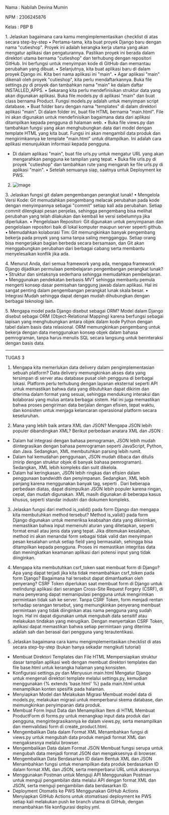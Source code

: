 Nama : Nabilah Devina Mumin

NPM : 2306245876

Kelas : PBP B 

1.⁠ ⁠Jelaskan bagaimana cara kamu mengimplementasikan checklist di atas secara step-by-step
•⁠  ⁠Pertama-tama, kita buat proyek Django baru dengan nama "cutieshop". Proyek ini adalah kerangka kerja utama yang akan mengatur aplikasi dan pengaturannya. Pastikan proyek ini berada dalam direktori utama bernama "cutieshop" dan terhubung dengan repositori GitHub. Ini berfungsi untuk menyimpan kode di GitHub dan memantau perubahan yang dibuat.
•⁠  ⁠Selanjutnya, kita buat aplikasi baru di dalam proyek Django ini. Kita beri nama aplikasi ini "main".
•⁠  ⁠Agar aplikasi "main" dikenali oleh proyek "cutieshop", kita perlu mendaftarkannya. Buka file settings.py di proyek dan tambahkan nama "main" ke dalam daftar INSTALLED_APPS.
•⁠  ⁠Sekarang kita perlu mendefinisikan struktur data yang akan digunakan aplikasi. Buka file models.py di aplikasi "main" dan buat class bernama Product. Fungsi models.py adalah untuk menyimpan script database.
•⁠  ⁠Buat folder baru dengan nama "templates" di dalam direktori aplikasi "main". Di dalam folder ini, buat file HTML bernama "main.html". File ini akan digunakan untuk mendefinisikan bagaimana data dari aplikasi ditampilkan kepada pengguna di halaman web.
•⁠  ⁠Buka file views.py dan tambahkan fungsi yang akan menghubungkan data dari model dengan template HTML yang kita buat. Fungsi ini akan mengambil data produk dan mengirimkannya ke template "main.html" untuk ditampilkan. Ini adalah cara aplikasi menunjukkan informasi kepada pengguna.
-  Di dalam aplikasi "main", buat file urls.py untuk mengatur URL yang akan mengarahkan pengguna ke tampilan yang tepat. 
•⁠  ⁠Buka file urls.py di proyek "cutieshop" dan tambahkan rute yang mengarah ke file urls.py di aplikasi "main".
•⁠  ⁠Setelah semuanya siap, saatnya untuk Deployment ke PWS.

2. ![image](https://github.com/user-attachments/assets/e4c0e411-947a-4071-a468-9edcf59722e1)


3.⁠ ⁠Jelaskan fungsi git dalam pengembangan perangkat lunak!
•⁠  ⁠Mengelola Versi Kode: 
Git memudahkan pengembang melacak perubahan pada kode dengan menyimpannya sebagai "commit" setiap kali ada perubahan. Setiap commit dilengkapi pesan penjelas, sehingga pengembang bisa melihat perubahan yang telah dilakukan dan kembali ke versi sebelumnya jika diperlukan.
•⁠  ⁠Pengelolaan Repositori: 
Git digunakan untuk penyimpanan dan pengelolaan repositori baik di lokal komputer maupun server seperti github.
•⁠  ⁠Memudahkan kolaborasi Tim: 
Git memungkinkan banyak pengembang bekerja pada proyek yang sama tanpa saling mengganggu. Setiap orang bisa mengerjakan bagian berbeda secara bersamaan, dan Git akan menggabungkan perubahan dari berbagai cabang serta membantu menyelesaikan konflik jika ada.

4.⁠ ⁠Menurut Anda, dari semua framework yang ada, mengapa framework Django dijadikan permulaan pembelajaran pengembangan perangkat lunak?
•⁠  ⁠Struktur dan sintaksnya sederhana sehingga memudahkan pembelajaran.
•⁠  ⁠Menggunakan pendekatan berbasis MVT sehingga membantu pemula mengerti konsep dasar pemisahan tanggung jawab dalam aplikasi. Hal ini sangat penting dalam pengembangan perangkat lunak skala besar.
•⁠  ⁠Integrasi Mudah sehingga dapat dengan mudah dihubungkan dengan berbagai teknologi lain.

5.⁠ ⁠Mengapa model pada Django disebut sebagai ORM?
Model dalam Django disebut sebagai ORM (Object-Relational Mapping) karena berfungsi sebagai lapisan yang menghubungkan antara objek dalam kode Python dengan tabel dalam basis data relasional. ORM memungkinkan pengembang untuk bekerja dengan data menggunakan konsep objek dalam bahasa pemrograman, tanpa harus menulis SQL secara langsung untuk berinteraksi dengan basis data.

--------------------------------------------------------------------------------------------------------------------------------------------------------------------
TUGAS 3

1. Mengapa kita memerlukan data delivery dalam pengimplementasian sebuah platform?
Data delivery memungkinkan akses data yang tersimpan di server atau database pusat oleh pengguna di berbagai lokasi. Platform perlu terhubung dengan layanan eksternal seperti API untuk memastikan bahwa data yang dibutuhkan dapat dikirim dan diterima dalam format yang sesuai, sehingga mendukung interaksi dan kolaborasi yang mulus antara berbagai sistem. Hal ini juga memastikan bahwa proses pengiriman data berjalan dengan efisien, tepat waktu, dan konsisten untuk menjaga kelancaran operasional platform secara keseluruhan.

2. Mana yang lebih baik antara XML dan JSON? Mengapa JSON lebih populer dibandingkan XML? 
Berikut perbedaan anatara XML dan JSON :
- Dalam hal integrasi dengan bahasa pemograman, JSON lebih mudah diintegrasikan dengan bahasa pemrograman seperti JavaScript, Python, dan Java. Sedangkan, XML membutuhkan parsing lebih rumit.
- Dalam hal kemudahan penggunaan, JSON mudah dibaca dan ditulis (mirip dengan struktur objek di banyak bahasa pemrograman). Sedangkan, XML lebih kompleks dan sulit dikelola.
- Dalam hal keringkasan, JSON lebih ringkas dan efisien dalam penggunaan bandwidth dan penyimpanan. Sedangkan, XML lebih panjang karena menggunakan banyak tag, seperti <element></element>.
Dari beberapa perbedaan diatas, dapat disimpulkan JSON lebih populer karena ringan, cepat, dan mudah digunakan. XML masih digunakan di beberapa kasus khusus, seperti standar industri dan dokumen kompleks.

3. Jelaskan fungsi dari method is_valid() pada form Django dan mengapa kita membutuhkan method tersebut?
Method is_valid() pada form Django digunakan untuk memeriksa keabsahan data yang dikirimkan, memastikan bahwa input memenuhi aturan yang ditetapkan, seperti format email atau jenis data yang tepat. Jika ditemukan kesalahan, method ini akan menandai form sebagai tidak valid dan menyimpan pesan kesalahan untuk setiap field yang bermasalah, sehingga bisa ditampilkan kepada pengguna. Proses ini memastikan integritas data dan meningkatkan keamanan aplikasi dari potensi input yang tidak diinginkan.

4. Mengapa kita membutuhkan csrf_token saat membuat form di Django? Apa yang dapat terjadi jika kita tidak menambahkan csrf_token pada form Django? Bagaimana hal tersebut dapat dimanfaatkan oleh penyerang?
CSRF Token diperlukan saat membuat form di Django untuk melindungi aplikasi dari serangan Cross-Site Request Forgery (CSRF), di mana penyerang dapat memanipulasi pengguna untuk mengirimkan permintaan tidak sah ke server. Tanpa CSRF Token, form menjadi rentan terhadap serangan tersebut, yang memungkinkan penyerang membuat permintaan yang tidak diinginkan atas nama pengguna yang sudah login. Hal ini dapat digunakan untuk mengubah data sensitif atau melakukan tindakan yang merugikan. Dengan menyertakan CSRF Token, aplikasi dapat memastikan bahwa setiap permintaan yang diterima adalah sah dan berasal dari pengguna yang terautentikasi.

5. Jelaskan bagaimana cara kamu mengimplementasikan checklist di atas secara step-by-step (bukan hanya sekadar mengikuti tutorial)
- Membuat Direktori Templates dan File HTML
Mempersiapkan struktur dasar tampilan aplikasi web dengan membuat direktori templates dan file base.html untuk kerangka halaman yang konsisten.
- Konfigurasi settings.py dan Menyusun main.html
Mengatur Django untuk mengenali direktori template melalui settings.py, kemudian menggunakan {% extends 'base.html' %} pada main.html untuk menampilkan konten spesifik pada halaman.
- Menyiapkan Model dan Melakukan Migrasi
Membuat model data di models.py, melakukan migrasi untuk memperbarui skema database, dan memungkinkan penyimpanan data produk.
- Membuat Form Input Data dan Menampilkan Item di HTML
Membuat ProductForm di forms.py untuk menangkap input data produk dari pengguna, mengintegrasikannya ke dalam views.py, serta menampilkan dan memvalidasi form di create_product.html.
- Mengembalikan Data dalam Format XML
Menambahkan fungsi di views.py untuk mengubah data produk menjadi format XML dan mengaksesnya melalui browser.
- Mengembalikan Data dalam Format JSON
Membuat fungsi serupa untuk mengubah data menjadi format JSON dan mengaksesnya di browser.
- Mengembalikan Data Berdasarkan ID dalam Bentuk XML dan JSON
Menambahkan fungsi untuk menampilkan data produk berdasarkan ID dalam format XML dan JSON, serta memperbarui URL untuk aksesnya.
- Menggunakan Postman untuk Menguji API
Menggunakan Postman untuk menguji pengambilan data melalui API dengan format XML dan JSON, serta menguji pengambilan data berdasarkan ID.
- Deployment Otomatis ke PWS Menggunakan GitHub Actions
Menyiapkan GitHub Actions untuk otomatisasi deployment ke PWS setiap kali melakukan push ke branch utama di GitHub, dengan menambahkan file konfigurasi deploy.yml.
